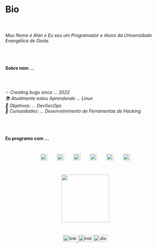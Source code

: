 # Bio
<br clear="both">

<h6 align="left">Meu Nome é Alan e Eu sou um Programador e Aluno da Universidade Evangélica de Goiás.</h6>

###

<br clear="both">

<h4 align="left">Sobre mim ...</h4>

###

<br clear="both">

<h6 align="left">✨ Creating bugs since ... 2022<br>📚 Atualmente estou Aprendendo ... Linux<br>🎯 Objetivos: ... DevSecOps<br>🎲 Curiosidades: ... Desenvolvimento de Ferramentas de Hacking</h6>

###

<br clear="both">

<h4 align="left">Eu programo com ...</h4>

###

<br clear="both">

<div align="center">
  <img src="https://cdn.jsdelivr.net/gh/devicons/devicon/icons/linkedin/linkedin-original.svg" height="22" alt="linkedin logo"  />
  <img width="22" />
  <img src="https://cdn.jsdelivr.net/gh/devicons/devicon/icons/vscode/vscode-original.svg" height="22" alt="vscode logo"  />
  <img width="22" />
  <img src="https://cdn.jsdelivr.net/gh/devicons/devicon/icons/c/c-original.svg" height="22" alt="c logo"  />
  <img width="22" />
  <img src="https://cdn.jsdelivr.net/gh/devicons/devicon/icons/mysql/mysql-original.svg" height="22" alt="mysql logo"  />
  <img width="22" />
  <img src="https://cdn.jsdelivr.net/gh/devicons/devicon/icons/python/python-original.svg" height="22" alt="python logo"  />
  <img width="22" />
  <img src="https://cdn.jsdelivr.net/gh/devicons/devicon/icons/linux/linux-original.svg" height="22" alt="linux logo"  />
</div>

###

<br clear="both">

<div align="center">
  <img height="150" src="https://media2.giphy.com/media/v1.Y2lkPTc5MGI3NjExbzM1MmhjZzVtd2t0ZnFqYzI0aXl5NmNhcmVlcmYyMnNzNzNsMHp6cSZlcD12MV9pbnRlcm5hbF9naWZfYnlfaWQmY3Q9Zw/jUnAWY4Ti2ypWE8LaW/giphy.webp"  />
</div>

###

<br clear="both">

<div align="center">
  <a href="https://www.linkedin.com/in/alan-raique-951b50251/" target="_blank">
    <img src="https://raw.githubusercontent.com/maurodesouza/profile-readme-generator/master/src/assets/icons/social/linkedin/default.svg" width="44" height="22" alt="linkedin logo"  />
  </a>
  <img src="https://raw.githubusercontent.com/maurodesouza/profile-readme-generator/master/src/assets/icons/social/instagram/default.svg" width="44" height="22" alt="instagram logo"  />
  <img src="https://raw.githubusercontent.com/maurodesouza/profile-readme-generator/master/src/assets/icons/social/discord/default.svg" width="44" height="22" alt="discord logo"  />
</div>

###
